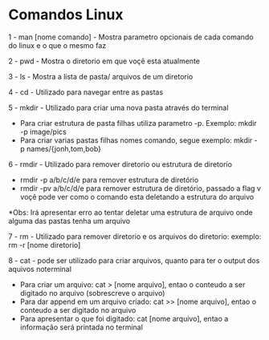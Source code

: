 # Comandos Linux

1 - man [nome comando] - Mostra parametro opcionais de cada comando do linux e o que o mesmo faz

2 - pwd - Mostra o diretorio em que voçê esta atualmente

3 - ls - Mostra a lista de pasta/ arquivos de um diretorio

4 - cd - Utilizado para navegar entre as pastas

5 - mkdir - Utilizado para criar uma nova pasta através do terminal

* Para criar estrutura de pasta filhas utiliza parametro -p. Exemplo: mkdir -p image/pics
* Para criar varias pastas filhas nomes comando, segue exemplo: mkdir -p names/{jonh,tom,bob}

6 - rmdir - Utilizado para remover diretorio ou estrutura de diretorio

* rmdir -p a/b/c/d/e para remover estrutura de diretório
* rmdir -pv a/b/c/d/e para remover estrutura de diretório, passado a flag v voçê pode ver como o comando esta deletando a estrutura do arquivo

*Obs: Irá apresentar erro ao tentar deletar uma estrutura de arquivo onde alguma das pastas tenha um arquivo

7 - rm - Utilizado para remover diretorio e os arquivos do diretorio: exemplo: rm -r [nome diretorio]

8 - cat - pode ser utilizado para criar arquivos, quanto para ter o output dos aquivos noterminal

* Para criar um arquivo: cat > [nome arquivo], entao o conteudo a ser digitado no arquivo (sobrescreve o arquivo)
* Para dar append em um arquivo criado: cat >> [nome arquivo], entao o conteudo a ser digitado no arquivo
* Para apresentar o que foi digitado: cat [nome arquivo], entao a informação será printada no terminal


	


